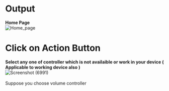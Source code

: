 # Output
<b>Home Page</b> 
<br>
![Home_page](https://github.com/Phinxaura/Virtual-System-Controller/assets/109135389/641b7bb5-6fcb-441f-b2c7-a19473a7b349)
# Click on Action Button
<b>Select any one of controller which is not availaible or work in your device ( Applicable to working device also )</b>
<br>
![Screenshot (6991)](https://github.com/Phinxaura/Virtual-System-Controller/assets/109135389/0680ad49-60ae-4d14-8da1-d09cc5c23820)
<br>
<br>
Suppose you choose volume controller



